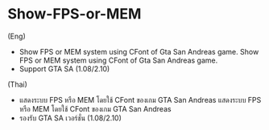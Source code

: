 # Show-FPS-or-MEM

(Eng)
- Show FPS or MEM system using CFont of Gta San Andreas game. Show FPS or MEM system using CFont of Gta San Andreas game.
- Support GTA SA (1.08/2.10)

(Thai)
- แสดงระบบ FPS หรือ MEM โดยใช้ CFont ของเกม GTA San Andreas แสดงระบบ FPS หรือ MEM โดยใช้ CFont ของเกม GTA San Andreas
- รองรับ GTA SA เวอร์ชั่น (1.08/2.10)

